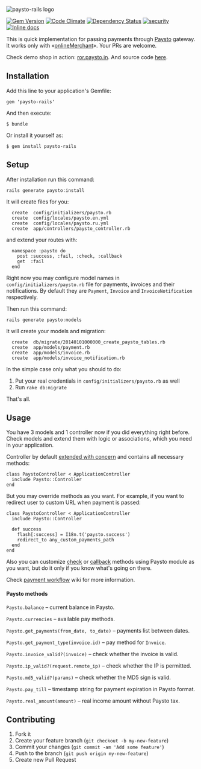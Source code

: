 ![paysto-rails logo](https://raw.github.com/fbandrey/paysto-rails/master/paysto-rails.png)

[![Gem Version](https://badge.fury.io/rb/paysto-rails.svg)](http://badge.fury.io/rb/paysto-rails)
[![Code Climate](https://codeclimate.com/github/fbandrey/paysto-rails/badges/gpa.svg)](https://codeclimate.com/github/fbandrey/paysto-rails)
[![Dependency Status](https://gemnasium.com/fbandrey/paysto-rails.svg)](https://gemnasium.com/fbandrey/paysto-rails)
[![security](https://hakiri.io/github/fbandrey/paysto-rails/master.svg)](https://hakiri.io/github/fbandrey/paysto-rails/master)
[![Inline docs](http://inch-ci.org/github/fbandrey/paysto-rails.png?branch=master)](http://inch-ci.org/github/fbandrey/paysto-rails)

This is quick implementation for passing payments through [Paysto](https://paysto.com) gateway. It works only with «[onlineMerchant](https://paysto.com/ru/products/onlineMerchant)». Your PRs are welcome.

Check demo shop in action: [ror.paysto.in](https://ror.paysto.in/). And source code [here](https://github.com/fbandrey/paysto-demo).

## Installation

Add this line to your application's Gemfile:

    gem 'paysto-rails'

And then execute:

    $ bundle

Or install it yourself as:

    $ gem install paysto-rails

## Setup

After installation run this command:
```
rails generate paysto:install
```

It will create files for you:
```
  create  config/initializers/paysto.rb
  create  config/locales/paysto.en.yml
  create  config/locales/paysto.ru.yml
  create  app/controllers/paysto_controller.rb
```
and extend your routes with:
```
  namespace :paysto do
    post :success, :fail, :check, :callback
    get  :fail
  end
```

Right now you may configure model names in ```config/initializers/paysto.rb``` file for payments, invoices and their notifications. By default they are ```Payment```, ```Invoice``` and ```InvoiceNotification``` respectively.

Then run this command:
```
rails generate paysto:models
```
It will create your models and migration:

```
  create  db/migrate/20140101000000_create_paysto_tables.rb
  create  app/models/payment.rb
  create  app/models/invoice.rb
  create  app/models/invoice_notification.rb
```

In the simple case only what you should to do:

1. Put your real credentials in ```config/initializers/paysto.rb``` as well
2. Run ```rake db:migrate```

That's all.

## Usage

You have 3 models and 1 controller now if you did everything right before. Check models and extend them with logic or associations, which you need in your application.

Controller by default [extended with concern](https://github.com/fbandrey/paysto-rails/blob/master/lib/paysto/controller.rb) and contains all necessary methods:
```
class PaystoController < ApplicationController
  include Paysto::Controller
end
```
But you may override methods as you want. For example, if you want to redirect user to custom URL when payment is passed:
```
class PaystoController < ApplicationController
  include Paysto::Controller

  def success
    flash[:success] = I18n.t('paysto.success')
    redirect_to any_custom_payments_path
  end
end
```

Also you can customize [check](https://github.com/fbandrey/paysto-rails/blob/master/lib/paysto/controller.rb#L12) or [callback](https://github.com/fbandrey/paysto-rails/blob/master/lib/paysto/controller.rb#L23) methods using Paysto module as you want, but do it only if you know what's going on there.

Check [payment workflow](https://github.com/fbandrey/paysto-rails/wiki/Payment-workflow) wiki for more information.

#### Paysto methods

```Paysto.balance``` – current balance in Paysto.

```Paysto.currencies``` – available pay methods.

```Paysto.get_payments(from_date, to_date)``` – payments list between dates.

```Paysto.get_payment_type(invoice.id)``` – pay method for ```Invoice```.

```Paysto.invoice_valid?(invoice)``` – check whether the invoice is valid.

```Paysto.ip_valid?(request.remote_ip)``` – check whether the IP is permitted.

```Paysto.md5_valid?(params)``` – check whether the MD5 sign is valid.

```Paysto.pay_till``` – timestamp string for payment expiration in Paysto format.

```Paysto.real_amount(amount)``` – real income amount without Paysto tax.

## Contributing

1. Fork it
2. Create your feature branch (`git checkout -b my-new-feature`)
3. Commit your changes (`git commit -am 'Add some feature'`)
4. Push to the branch (`git push origin my-new-feature`)
5. Create new Pull Request

